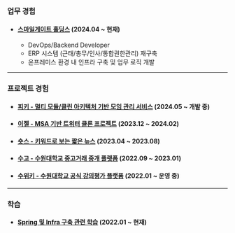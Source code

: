 ### 업무 경험

- #### [스마일게이트 홀딩스](https://www.smilegate.com/ko) (2024.04 ~ 현재)
  - DevOps/Backend Developer
  - ERP 시스템 (근태/총무/인사/통합권한관리) 재구축
  - 온프레미스 환경 내 인프라 구축 및 업무 로직 개발

---

### 프로젝트 경험

- #### [피키 - 멀티 모듈/클린 아키텍처 기반 모임 관리 서비스](https://github.com/mash-up-kr/piikii_Spring) (2024.05 ~ 개발 중)

- #### [이젤 - MSA 기반 트위터 클론 프로젝트](https://github.com/sgdevcamp2023/palette) (2023.12 ~ 2024.02)

- #### [숏스 - 키워드로 보는 짧은 뉴스](https://github.com/mash-up-kr/SeeYouAgain_Spring) (2023.04 ~ 2023.08)

- #### [수고 - 수원대학교 중고거래 중개 플랫폼](https://github.com/USW-SuGo) (2022.09 ~ 2023.01)

- #### [수위키 - 수원대학교 공식 강의평가 플랫폼](https://github.com/uswLectureEvaluation/SUWIKI-Spring) (2022.01 ~ 운영 중)

---

### 학습

- #### [Spring 및 Infra 구축 관련 학습](https://k-diger.github.io/) (2022.01 ~ 현재)
